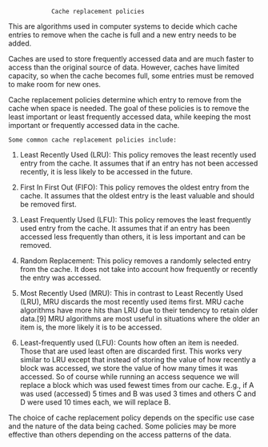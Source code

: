                 Cache replacement policies

This are algorithms used in computer systems to decide which cache entries to remove when the cache is full and a new entry needs to be added.

Caches are used to store frequently accessed data and are much faster to access than the original source of data. However, caches have limited capacity,
so when the cache becomes full, some entries must be removed to make room for new ones.

Cache replacement policies determine which entry to remove from the cache when space is needed.
The goal of these policies is to remove the least important or least frequently accessed data, while keeping the most important or frequently accessed data in the cache.

    Some common cache replacement policies include:

1. Least Recently Used (LRU): This policy removes the least recently used entry from the cache. It assumes that if an entry has not been accessed recently,
it is less likely to be accessed in the future.

2. First In First Out (FIFO): This policy removes the oldest entry from the cache. It assumes that the oldest entry is the least valuable and should be removed first.

3. Least Frequently Used (LFU): This policy removes the least frequently used entry from the cache. It assumes that if an entry has been accessed less frequently than others,
it is less important and can be removed.

4. Random Replacement: This policy removes a randomly selected entry from the cache. It does not take into account how frequently or recently the entry was accessed.

5. Most Recently Used (MRU): This in contrast to Least Recently Used (LRU), MRU discards the most recently used items first.
MRU cache algorithms have more hits than LRU due to their tendency to retain older data.[9] MRU algorithms are most useful in situations where the older an item is,
the more likely it is to be accessed.

6. Least-frequently used (LFU): Counts how often an item is needed. Those that are used least often are discarded first.
This works very similar to LRU except that instead of storing the value of how recently a block was accessed,
we store the value of how many times it was accessed. So of course while running an access sequence we will replace a block which was used fewest times from our cache.
E.g., if A was used (accessed) 5 times and B was used 3 times and others C and D were used 10 times each, we will replace B.

The choice of cache replacement policy depends on the specific use case and the nature of the data being cached.
Some policies may be more effective than others depending on the access patterns of the data.


